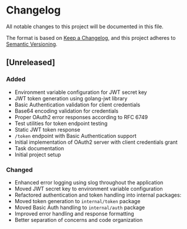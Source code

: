 # Changelog

All notable changes to this project will be documented in this file.

The format is based on [Keep a Changelog](https://keepachangelog.com/en/1.0.0/),
and this project adheres to [Semantic Versioning](https://semver.org/spec/v2.0.0.html).

## [Unreleased]

### Added
- Environment variable configuration for JWT secret key
- JWT token generation using golang-jwt library
- Basic Authentication validation for client credentials
- Base64 encoding validation for credentials
- Proper OAuth2 error responses according to RFC 6749
- Test utilities for token endpoint testing
- Static JWT token response
- `/token` endpoint with Basic Authentication support
- Initial implementation of OAuth2 server with client credentials grant
- Task documentation
- Initial project setup

### Changed
  - Enhanced error logging using slog throughout the application
  - Moved JWT secret key to environment variable configuration
  - Refactored authentication and token handling into internal packages:
  - Moved token generation to `internal/token` package
  - Moved Basic Auth handling to `internal/auth` package
  - Improved error handling and response formatting
  - Better separation of concerns and code organization
